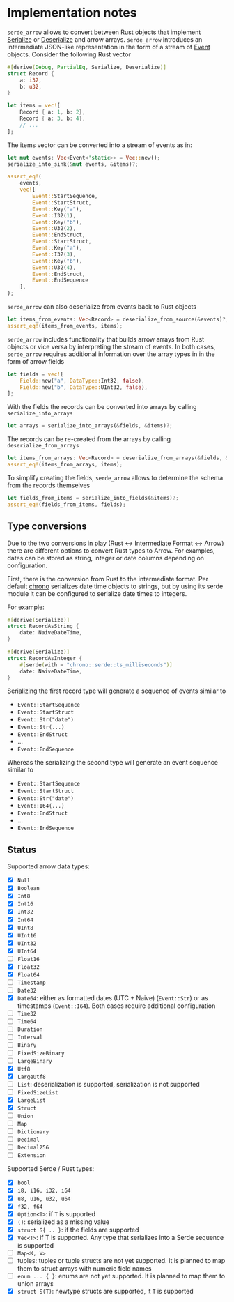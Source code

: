 # Implementation notes

`serde_arrow` allows to convert between Rust objects that implement
[Serialize][serde::Serialize] or [Deserialize][serde::Deserialize] and arrow
arrays. `serde_arrow` introduces an intermediate JSON-like representation in the
form of a stream of [Event][crate::base::Event] objects. Consider the following
Rust vector

```rust
#[derive(Debug, PartialEq, Serialize, Deserialize)]
struct Record {
    a: i32,
    b: u32,
}

let items = vec![
    Record { a: 1, b: 2},
    Record { a: 3, b: 4},
    // ...
];
```

The items vector can be converted into a stream of events as in:

```rust
let mut events: Vec<Event<'static>> = Vec::new();
serialize_into_sink(&mut events, &items)?;

assert_eq!(
    events,
    vec![
        Event::StartSequence,
        Event::StartStruct,
        Event::Key("a"),
        Event::I32(1),
        Event::Key("b"),
        Event::U32(2),
        Event::EndStruct,
        Event::StartStruct,
        Event::Key("a"),
        Event::I32(3),
        Event::Key("b"),
        Event::U32(4),
        Event::EndStruct,
        Event::EndSequence
    ],
);
```

`serde_arrow` can also deserialize from events back to Rust objects

```rust
let items_from_events: Vec<Record> = deserialize_from_source(&events)?;
assert_eq!(items_from_events, items);
```

`serde_arrow` includes functionality that builds arrow arrays from Rust objects
or vice versa by interpreting the stream of events. In both cases, `serde_arrow`
requires additional information over the array types in in the form of arrow
fields

```rust
let fields = vec![
    Field::new("a", DataType::Int32, false),
    Field::new("b", DataType::UInt32, false),
];
```

With the fields the records can be converted into arrays by calling
`serialize_into_arrays`

```rust
let arrays = serialize_into_arrays(&fields, &items)?;
```

The records can be re-created from the arrays by calling
`deserialize_from_arrays`

```rust
let items_from_arrays: Vec<Record> = deserialize_from_arrays(&fields, &arrays)?;
assert_eq!(items_from_arrays, items);
```

To simplify creating the fields, `serde_arrow` allows to determine the schema
from the records themselves

```rust
let fields_from_items = serialize_into_fields(&items)?;
assert_eq!(fields_from_items, fields);
```

## Type conversions

Due to the two conversions in play (Rust <-> Intermediate Format <-> Arrow)
there are different options to convert Rust types to Arrow. For examples, dates
can be stored as string, integer or date columns depending on configuration.

First, there is the conversion from Rust to the intermediate format. Per default
[chrono](https://docs.rs/chrono/latest/chrono/) serializes date time objects to
strings, but by using its serde module it can be configured to serialize date
times to integers.

For example:

```rust
#[derive(Serialize)]
struct RecordAsString {
    date: NaiveDateTime,
}

#[derive(Serialize)]
struct RecordAsInteger {
    #[serde(with = "chrono::serde::ts_milliseconds")]
    date: NaiveDateTime,
}
```

Serializing the first record type will generate a sequence of events similar to

- `Event::StartSequence`
- `Event::StartStruct`
- `Event::Str("date")`
- `Event::Str(...)`
- `Event::EndStruct`
- ...
- `Event::EndSequence`

Whereas the serializing the second type will generate an event sequence similar to

- `Event::StartSequence`
- `Event::StartStruct`
- `Event::Str("date")`
- `Event::I64(...)`
- `Event::EndStruct`
- ...
- `Event::EndSequence`

## Status

Supported arrow data types:

- [x] `Null`
- [x] `Boolean`
- [x] `Int8`
- [x] `Int16`
- [x] `Int32`
- [x] `Int64`
- [x] `UInt8`
- [x] `UInt16`
- [x] `UInt32`
- [x] `UInt64`
- [ ] `Float16`
- [x] `Float32`
- [x] `Float64`
- [ ] `Timestamp`
- [ ] `Date32`
- [x] `Date64`: either as formatted dates (UTC + Naive) (`Event::Str`) or as
  timestamps (`Event::I64`). Both cases require additional configuration
- [ ] `Time32`
- [ ] `Time64`
- [ ] `Duration`
- [ ] `Interval`
- [ ] `Binary`
- [ ] `FixedSizeBinary`
- [ ] `LargeBinary`
- [x] `Utf8`
- [x] `LargeUtf8`
- [ ] `List`: deserialization is supported, serialization is not supported
- [ ] `FixedSizeList`
- [x] `LargeList`
- [x] `Struct`
- [ ] `Union`
- [ ] `Map`
- [ ] `Dictionary`
- [ ] `Decimal`
- [ ] `Decimal256`
- [ ] `Extension`

Supported Serde / Rust types:

- [x] `bool`
- [x] `i8, i16, i32, i64`
- [x] `u8, u16, u32, u64`
- [x] `f32, f64`
- [x] `Option<T>`: if `T` is supported
- [x] `()`: serialized as a missing value
- [x] `struct S{ .. }`: if the fields are supported
- [x] `Vec<T>`: if T is supported. Any type that serializes into a Serde
  sequence is supported
- [ ] `Map<K, V>`
- [ ] tuples: tuples or tuple structs are not yet supported. It is planned to
  map them to struct arrays with numeric field names
- [ ] `enum ... { }`: enums are not yet supported. It is planned to map them to
  union arrays
- [x] `struct S(T)`: newtype structs are supported, it `T` is supported

[crate::base::Event]: https://docs.rs/serde_arrow/latest/serde_arrow/event/enum.Event.html
[crate::to_record_batch]: https://docs.rs/serde_arrow/latest/serde_arrow/fn.to_record_batch.html
[crate::trace_schema]: https://docs.rs/serde_arrow/latest/serde_arrow/fn.trace_schema.html
[serde::Serialize]: https://docs.serde.rs/serde/trait.Serialize.html
[serde::Deserialize]: https://docs.serde.rs/serde/trait.Deserialize.html
[crate::Schema::from_records]: https://docs.rs/serde_arrow/latest/serde_arrow/struct.Schema.html#method.from_records
[chrono]: https://docs.rs/chrono/latest/chrono/

[crate::base::EventSource]: https://docs.rs/serde_arrow
[crate::base::EventSink]: https://docs.rs/serde_arrow